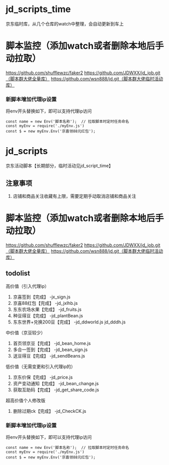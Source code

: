 # jd_scripts_time
京东临时库，从几个仓库的watch中整理，会自动更新到车上

# 脚本监控（添加watch或者删除本地后手动拉取）
https://github.com/shufflewzc/faker2
https://github.com/JDWXX/jd_job.git（脚本群大佬全量库）
https://github.com/wsn888/jd.git（脚本群大佬临时活动库）

### 新脚本增加代理ip设置
将env开头替换如下，即可以支持代理ip访问
```
const name = new Env('脚本名称');  // 拉取脚本时定时任务命名
const myEnv = require('./myEnv.js')
const $ = new myEnv.Env('京喜领88元红包');
```

# jd_scripts
京东活动脚本【长期部分，临时活动见jd_script_time】

## 注意事项
1. 店铺和商品关注收藏有上限，需要定期手动取消店铺和商品关注

# 脚本监控（添加watch或者删除本地后手动拉取）
https://github.com/shufflewzc/faker2
https://github.com/JDWXX/jd_job.git（脚本群大佬全量库）
https://github.com/wsn888/jd.git（脚本群大佬临时活动库）

## todolist
高价值（引入代理ip）
1. 京喜签到【完成】            -jx_sign.js
2. 京喜88红包【完成】          -jd_jxlhb.js
3. 东东农场水果【完成】        -jd_fruits.js
4. 种豆得豆【完成】            -jd_plantBean.js
5. 东东世界+兑换200豆【完成】  -jd_ddworld.js jd_dddh.js

中价值（京豆较少）
1. 首页领京豆【完成】          -jd_bean_home.js
2. 多合一签到【完成】          -jd_bean_sign.js
3. 送豆得豆【完成】            -jd_sendBeans.js


低价值（无需变更和引入代理ip的）
1. 京东价保【完成】            -jd_price.js
2. 资产变动通知【完成】        -jd_bean_change.js
3. 获取互助码【完成】          -jd_get_share_code.js


超高价值个人修改版
1. 删除过期ck【完成】          -jd_CheckCK.js


### 新脚本增加代理ip设置
将env开头替换如下，即可以支持代理ip访问
```
const name = new Env('脚本名称');  // 拉取脚本时定时任务命名
const myEnv = require('./myEnv.js')
const $ = new myEnv.Env('京喜领88元红包');
```
